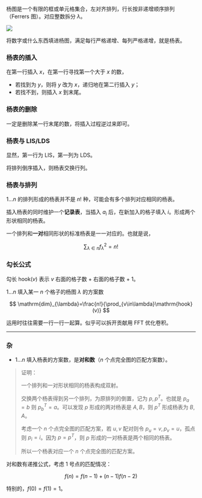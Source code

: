 杨图是一个有限的框或单元格集合，左对齐排列，行长按非递增顺序排列（Ferrers 图）。对应整数拆分 $\lambda$。

![](https://oi-wiki.org/math/images/young-diagram-1.png)

将数字或什么东西填进杨图，满足每行严格递增、每列严格递增，就是杨表。

### 杨表的插入

在第一行插入 $x$，在第一行寻找第一个大于 $x$ 的数，

- 若找到为 $y$，则将 $y$ 改为 $x$，递归地在第二行插入 $y$；
- 若找不到，则插入 $x$ 到末尾。

### 杨表的删除

一定是删除某一行末尾的数，将插入过程逆过来即可。

### 杨表与 LIS/LDS

显然，第一行为 LIS，第一列为 LDS。

将排列倒序插入，则杨表交换行列。

### 杨表与排列

$1\dots n$ 的排列形成的杨表并不是 $n!$ 种，可能会有多个排列对应相同的杨表。

插入杨表的同时维护一个**记录表**，当插入 $a_i$ 后，在新加入的格子填入 $i$。形成两个形状相同的杨表。

一个排列和**一对**相同形状的标准杨表是一一对应的。也就是说，

$$
\sum_{\lambda\in n}f_{\lambda}^2=n!
$$

### 勾长公式

勾长 $\mathrm{hook}(v)$ 表示 $v$ 右面的格子数 + 右面的格子数 + $1$。

$1\dots n$ 填入某一 $n$ 个格子的杨图 $\lambda$ 的方案数

$$
\mathrm{dim}_{\lambda}=\frac{n!}{\prod_{v\in\lambda}\mathrm{hook}(v)}
$$

运用时往往需要一行一行一起算。似乎可以拆开贡献用 FFT 优化卷积。

---

### 杂

- $1\dots n$ 填入杨表的方案数，是**对和数**（$n$ 个点完全图的匹配方案数）。

> 证明：
>
> 一个排列和一对形状相同的杨表构成双射。
>
> 交换两个杨表得到另一个排列，为原排列的倒置，记为 $p,p^T$。也就是 $p_a=b$ 则 $p^T_b=a$。可以发现 $p$ 形成的两对杨表是 $A,B$，则 $p^T$ 形成杨表为 $B,A$。
>
> 考虑一个 $n$ 个点完全图的匹配方案，若 $u,v$ 配对则令 $p_u=v,p_v=u$，孤点则 $p_i=i$。因为 $p=p^T$，则 $p$ 形成的一对杨表是两个相同的杨表。
>
> 所以一个杨表对应一个 $n$ 个点完全图的匹配方案。

对和数有递推公式，考虑 $1$ 号点的匹配情况：

$$
f(n)=f(n-1)+(n-1)f(n-2)
$$

特别的，$f(0)=f(1)=1$。


